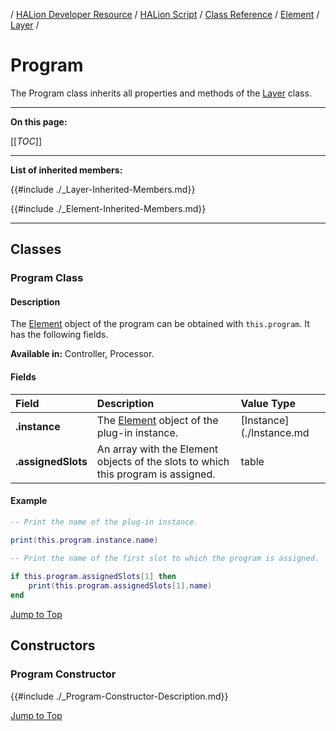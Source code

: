 / [HALion Developer Resource](../../HALion-Developer-Resource.md) / [HALion Script](./HALion-Script.md) / [Class Reference](./Class-Reference.md) / [Element](./Element.md) / [Layer](./Layer.md) /

# Program

The Program class inherits all properties and methods of the [Layer](./Layer.md) class.

---

**On this page:**

[[_TOC_]]

---

**List of inherited members:**

{{#include ./_Layer-Inherited-Members.md}}

{{#include ./_Element-Inherited-Members.md}}

---

## Classes

### Program Class

#### Description

The [Element](./Element.md) object of the program can be obtained with ``this.program``. It has the following fields.

**Available in:** Controller, Processor.

#### Fields

|Field|Description|Value Type|
|:-|:-|:-|
|**.instance**|The [Element](./Element.md) object of the plug-in instance.|[Instance](./Instance.md|
|**.assignedSlots**|An array with the Element objects of the slots to which this program is assigned.|table|

#### Example

```lua
-- Print the name of the plug-in instance.

print(this.program.instance.name)
 
-- Print the name of the first slot to which the program is assigned.

if this.program.assignedSlots[1] then
    print(this.program.assignedSlots[1].name)
end
```

[Jump to Top ](#program)

## Constructors

### Program Constructor

{{#include ./_Program-Constructor-Description.md}}

[Jump to Top ](#program)
